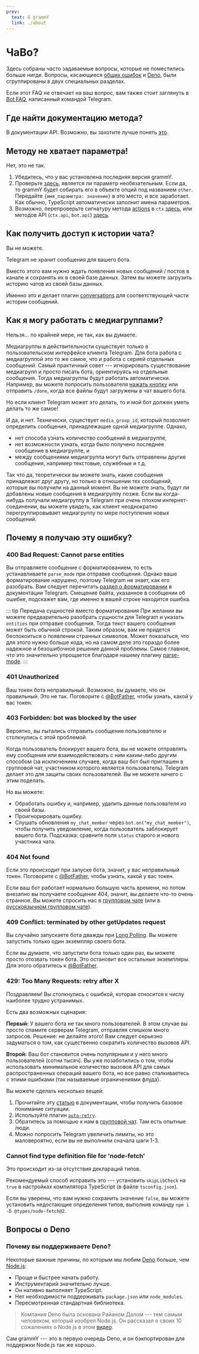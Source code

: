```yaml
---
prev:
  text: О grammY
  link: ./about
---
```


# ЧаВо?

Здесь собраны часто задаваемые вопросы, которые не поместились больше нигде.
Вопросы, касающиеся [общих ошибок](#почему-я-получаю-эту-ошибку) и [Deno](#вопросы-о-deno), были сгруппированы в двух специальных разделах.

Если этот FAQ не отвечает на ваш вопрос, вам также стоит заглянуть в [Bot FAQ](https://core.telegram.org/bots/faq), написанный командой Telegram.

## Где найти документацию метода?

В документации API.
Возможно, вы захотите лучше понять [это](../guide/).

## Методу не хватает параметра!

Нет, это не так.

1. Убедитесь, что у вас установлена последняя версия grammY.
2. Проверьте [здесь](https://core.telegram.org/bots/api), является ли параметр необязательным.
   Если да, то grammY будет собирать его в объекте опций под названием `other`.
   Передайте `{имя_параметра: значение}` в это место, и все заработает.
   Как обычно, TypeScript автоматически заполнит имена параметров.
3. Возможно, перепроверьте сигнатуру метода [actions](../guide/context#доступные-деиствия) в `ctx` [здесь](/ref/core/context#methods), или методов API (`ctx.api`, `bot.api`) [здесь](/ref/core/api#methods).

## Как получить доступ к истории чата?

Вы не можете.

Telegram не хранит сообщения для вашего бота.

Вместо этого вам нужно ждать появления новых сообщений / постов в канале и сохранять их в своей базе данных.
Затем вы можете загрузить историю чатов из своей базы данных.

Именно это и делает плагин [conversations](../plugins/conversations) для соответствующей части истории сообщений.

## Как я могу работать с медиагруппами?

Нельзя... по крайней мере, не так, как вы думаете.

Медиагруппы в действительности существует только в пользовательском интерфейсе клиента Telegram.
Для бота работа с медиагруппой это то же самое, что и работа с серией отдельных сообщений.
Самый практичный совет --- игнорировать существование медиагрупп и просто писать бота, ориентируясь на отдельные сообщения.
Тогда медиагруппы будут работать автоматически.
Например, вы можете попросить пользователя [нажать кнопку](../plugins/keyboard#встроенные-клавиатуры) или отправить `/done`, когда все файлы будут загружены в чат вашего бота.

Но если клиент Telegram может это делать, то и мой бот должен уметь делать то же самое!

И да, и нет.
Технически, существует `media_group_id`, который позволяет определить сообщения, принадлежащие одной медиагруппе.
Однако,

- нет способа узнать количество сообщений в медиагруппе,
- нет возможности узнать, когда было получено последнее сообщение в медиагруппе, и
- между сообщениями медиагруппа могут быть отправлены другие сообщения, например текстовые, служебные и т.д.

Так что да, теоретически вы можете знать, какие сообщения принадлежат друг другу, но только в отношении тех сообщений, которые вы получили на данный момент.
Вы не можете знать, будут ли добавлены новые сообщения в медиагруппу позже.
Если вы когда-нибудь получали медиагруппу в Telegram при _очень_ плохом интернет-соединении, вы можете увидеть, как клиент неоднократно перегруппировывает медиагруппу по мере поступления новых сообщений.

## Почему я получаю эту ошибку?

### 400 Bad Request: Cannot parse entities

Вы отправляете сообщение с форматированием, то есть устанавливаете `parse_mode` при отправке сообщения.
Однако ваше форматирование нарушено, поэтому Telegram не знает, как его разобрать.
Вам следует перечитать [раздел о форматировании](https://core.telegram.org/bots/api#formatting-options) в документации Telegram.
Смещение байта, указанное в сообщении об ошибке, подскажет вам, где именно в вашей строке находится ошибка.

::: tip Передача сущностей вместо форматирования
При желании вы можете предварительно разобрать сущности для Telegram и указать `entities` при отправке сообщения.
Тогда текст вашего сообщения может быть обычной строкой.
Таким образом, вам не придется беспокоиться о появлении странных символов.
Может показаться, что для этого нужно больше кода, но на самом деле это гораздо более надежное и безошибочное решение данной проблемы.
Самое главное, что это значительно упрощается благодаря нашему плагину [parse-mode](../plugins/parse-mode).
:::

### 401 Unauthorized

Ваш токен бота неправильный.
Возможно, вы думаете, что он правильный.
Это не так.
Поговорите с [@BotFather](https://t.me/BotFather), чтобы узнать, какой у вас токен.

### 403 Forbidden: bot was blocked by the user

Вероятно, вы пытались отправить сообщение пользователю и столкнулись с этой проблемой.

Когда пользователь блокирует вашего бота, вы не можете отправлять ему сообщения или взаимодействовать с ним каким-либо другим способом (за исключением случаев, когда ваш бот был приглашен в групповой чат, участником которого является пользователь).
Telegram делает это для защиты своих пользователей.
Вы не можете ничего с этим поделать.

Но вы можете:

- Обработать ошибку и, например, удалить данные пользователя из своей базы.
- Проигнорировать ошибку.
- Слушать обновления `my_chat_member` через `bot.on("my_chat_member")`, чтобы получить уведомление, когда пользователь заблокирует вашего бота.
  Подсказка: сравните поля `status` старого и нового участника чата.

### 404 Not found

Если это происходит при запуске бота, значит, у вас неправильный токен.
Поговорите с [@BotFather](https://t.me/BotFather), чтобы узнать, какой у вас токен.

Если ваш бот работает нормально большую часть времени, но потом внезапно вы получаете сообщение 404, значит, вы делаете что-то очень странное.
Вы можете спросить нас в [групповом чате](https://t.me/grammyjs) (или в [русскоязычном групповом чате](https://t.me/grammyjs_ru)).

### 409 Conflict: terminated by other getUpdates request

Вы случайно запускаете бота дважды при [Long Polling](../advanced/reliability#long-polling).
Вы можете запустить только один экземпляр своего бота.

Если вы думаете, что запустили бота только один раз, вы можете просто отозвать токен бота.
Это остановит все остальные экземпляры.
Для этого обратитесь к [@BotFather](https://t.me/BotFather).

### 429: Too Many Requests: retry after X

Поздравляем!
Вы столкнулись с ошибкой, которая относится к числу наиболее трудно устранимых.

Есть два возможных сценария:

**Первый:** У вашего бота не так много пользователей.
В этом случае вы просто спамите серверам Telegram, отправляя слишком много запросов.
Решение: не делайте этого!
Вам следует серьезно задуматься о том, как существенно сократить количество вызовов API.

**Второй:** Ваш бот становится очень популярным и у него много пользователей (сотни тысяч).
Вы уже позаботились о том, чтобы использовать минимальное количество вызовов API для самых распространенных операций вашего бота, но все равно сталкиваетесь с этими ошибками (так называемые ограничениями флуда).

Вы можете сделать несколько вещей:

1. Прочитайте эту [статью](../advanced/flood) в документации, чтобы получить базовое понимание ситуации.
2. Используйте плагин [`auto-retry`](../plugins/auto-retry).
3. Обратитесь за помощью к нам в [групповой чат](https://t.me/grammyjs).
   Там есть опытные люди.
4. Можно попросить Telegram увеличить лимиты, но это маловероятно, если вы не выполнили сначала шаги 1-3.

### Cannot find type definition file for 'node-fetch'

Это происходит из-за отсутствия деклараций типов.

Рекомендуемый способ исправить это --- установить `skipLibCheck` на `true` в настройках компилятора TypeScript (в файле `tsconfig.json`).

Если вы уверены, что вам нужно сохранить значение `false`, вы можете установить недостающие определения типов, выполнив команду `npm i -D @types/node-fetch@2`.

## Вопросы о Deno

### Почему вы поддерживаете Deno?

Некоторые важные причины, по которым мы любим [Deno](https://deno.com/) больше, чем [Node.js](https://nodejs.org):

- Проще и быстрее начать работу.
- Инструментарий значительно лучше.
- Он нативно выполняет TypeScript.
- Нет необходимости поддерживать `package.json` или `node_modules`.
- Пересмотренная стандартная библиотека.

> Компания Deno была основана Райаном Далом --- тем самым человеком, который изобрел Node.js.
> Он рассказал о своих 10 сожалениях о Node.js в этом [видео](https://youtu.be/M3BM9TB-8yA).

Сам grammY --- это в первую очередь Deno, и он бэкпортирован для поддержки Node.js так же хорошо.
